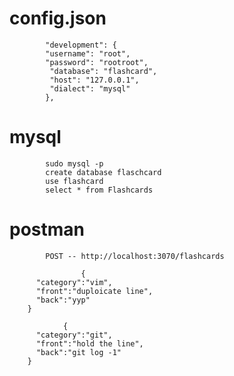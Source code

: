 # config.json

            "development": {
            "username": "root",
            "password": "rootroot",
             "database": "flashcard",
             "host": "127.0.0.1",
             "dialect": "mysql"
            },

# mysql

            sudo mysql -p
            create database flaschcard
            use flashcard
            select * from Flashcards

# postman

            POST -- http://localhost:3070/flashcards

                    {
          "category":"vim",
          "front":"duploicate line",
          "back":"yyp"
        }

                {
          "category":"git",
          "front":"hold the line",
          "back":"git log -1"
        }

